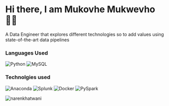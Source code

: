 # Hi there,  I am Mukovhe Mukwevho :raising_hand_man: 

<html>
A Data Engineer that explores different technologies so to add values using state-of-the-art data pipelines
</html>
<br>

### Languages Used
![Python](https://img.shields.io/badge/python-3670A0?style=for-the-badge&logo=python&logoColor=ffdd54)
![MySQL](https://img.shields.io/badge/mysql-%2300f.svg?style=for-the-badge&logo=mysql&logoColor=white)

### Technolgies used
![Anaconda](https://img.shields.io/badge/Anaconda-%2344A833.svg?style=for-the-badge&logo=anaconda&logoColor=white)
![Splunk](https://img.shields.io/badge/Splunk-%2344A834.svg?style=for-the-badge&logo=splunk&logoColor=ffdd54)
![Docker](https://img.shields.io/badge/Docker-%2344A834.svg?style=for-the-badge&logo=docker&logoColor=white)
![PySpark](https://img.shields.io/badge/pyspark-%23E25A1C.svg?style=for-the-badge&logo=apache-spark&logoColor=white)




<img align="left" src="https://github-readme-stats.vercel.app/api?username=MJMukwevho&show_icons=true&theme=blue-green" alt="narenkhatwani" /><br/>
